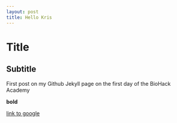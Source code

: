 ```yaml
---
layout: post
title: Hello Kris
---
```


# Title

## Subtitle

First post on my Github Jekyll page on the first day of the BioHack Academy

**bold**

[link to google](www.google.com)
